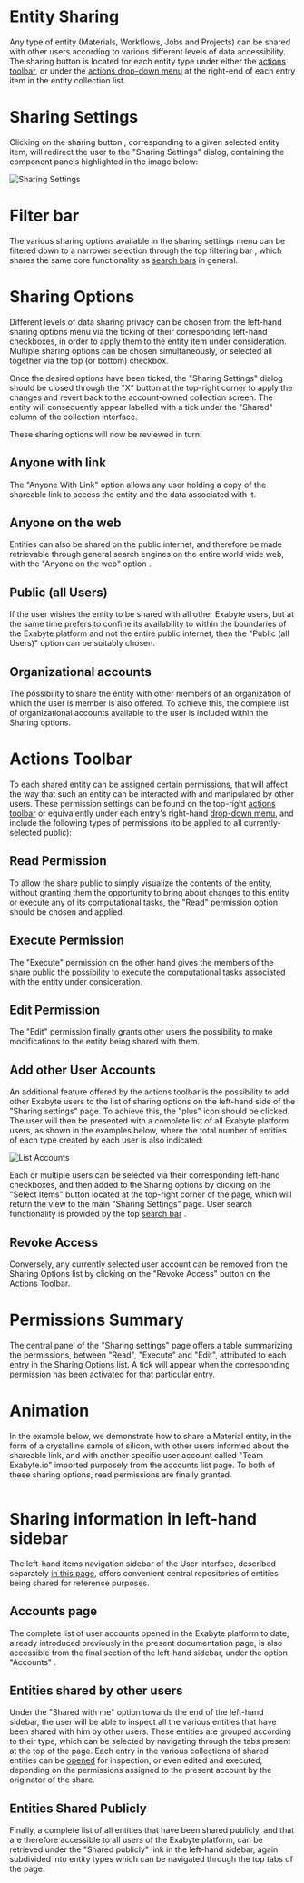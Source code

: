 # Entity Sharing

Any type of entity (Materials, Workflows, Jobs and Projects) can be shared with other users according to various different levels of data accessibility. The sharing button <i class="zmdi zmdi-accounts-add zmdi-hc-border"></i> is located for each entity type under either the [actions toolbar](/entities-general/overview.md), or under the [actions drop-down menu](/entities-general/overview.md) at the right-end of each entry item in the entity collection list. 

# Sharing Settings

Clicking on the sharing button <i class="zmdi zmdi-accounts-add zmdi-hc-border"></i>, corresponding to a given selected entity item, will redirect the user to the "Sharing Settings" dialog, containing the component panels highlighted in the image below:

![Sharing Settings](/images/sharing-settings.png "Sharing Settings")

# Filter bar

The various sharing options available in the sharing settings menu can be filtered down to a narrower selection through the top filtering bar <i class="zmdi zmdi-search zmdi-hc-border"></i>, which shares the same core functionality as  [search bars](/entities-general/actions/search.md) in general.

# Sharing Options

Different levels of data sharing privacy can be chosen from the left-hand sharing options menu via the ticking of their corresponding left-hand checkboxes, in order to apply them to the entity item under consideration. Multiple sharing options can be chosen simultaneously, or selected all together via the top (or bottom) checkbox.
 
Once the desired options have been ticked, the "Sharing Settings" dialog should be closed through the "X" button at the top-right corner to apply the changes and revert back to the account-owned collection screen. The entity will consequently appear labelled with a tick under the "Shared" column of the collection interface. 

These sharing options will now be reviewed in turn:

## Anyone with link

The "Anyone With Link" option <i class="zmdi zmdi-link zmdi-hc-border"></i> allows any user holding a copy of the shareable link to access the entity and the data associated with it.  

## Anyone on the web

Entities can also be shared on the public internet, and therefore be made retrievable through general search engines on the entire world wide web, with the  "Anyone on the web" option <i class="zmdi zmdi-globe zmdi-hc-border"></i>.

## Public (all Users)

If the user wishes the entity to be shared with all other Exabyte users, but at the same time prefers to confine its availability to within the boundaries of the Exabyte platform and not the entire public internet, then the "Public (all Users)" option <i class="zmdi zmdi-accounts-alt zmdi-hc-border"></i> can be suitably chosen.

## Organizational accounts

The possibility to share the entity with other members of an organization of which the user is member is also offered.  To achieve this, the complete list of organizational accounts available to the user is included within the Sharing options.


# Actions Toolbar

To each shared entity can be assigned certain permissions, that will affect the way that such an entity can be interacted with and manipulated by other users. These permission settings can be found on the top-right [actions toolbar](/entities-general/overview.md) or equivalently under each entry's right-hand [drop-down menu](/entities-general/overview.md), and include the following  types of permissions  (to be applied to all currently-selected public):

## Read Permission

To allow the share public to simply visualize the contents of the entity, without granting them the opportunity to bring about changes to this entity or execute any of its computational tasks, the "Read" <i class="zmdi zmdi-menu zmdi-hc-border"></i> permission option should be chosen and applied.

## Execute Permission

The "Execute" <i class="zmdi zmdi-play zmdi-hc-border"></i> permission on the other hand gives the members of the share public the possibility to execute the computational tasks associated with the entity under consideration.

## Edit Permission

The "Edit" <i class="zmdi zmdi-edit zmdi-hc-border"></i> permission finally grants other users the possibility to make modifications to the entity being shared with them.

## Add other User Accounts

An additional feature offered by the actions toolbar is the possibility to add other Exabyte users to the list of sharing options on the left-hand side of the "Sharing settings" page. To achieve this, the "plus" icon <i class="zmdi zmdi-plus-circle zmdi-hc-border"></i> should be clicked. The user will then be presented with a complete list of all Exabyte platform users, as shown in the examples below, where the total number of entities of each type created by each user is also indicated:

![List Accounts](/images/list-accounts.png "List Accounts")

Each or multiple users can be selected via their corresponding left-hand checkboxes, and then added to the Sharing options by clicking on the "Select Items" <i class="zmdi zmdi-collection-plus zmdi-hc-border"></i> button located at the top-right corner of the page, which will return the view to the main "Sharing Settings" page. User search functionality is provided by the top [search bar](/entities-general/actions/search.md) <i class="zmdi zmdi-search zmdi-hc-border"></i>.

## Revoke Access

Conversely, any currently selected user account can be removed from the Sharing Options list by clicking on the "Revoke Access" button <i class="zmdi zmdi-eye-off zmdi-hc-border"></i> on the Actions Toolbar. 


# Permissions Summary

The central panel of the "Sharing settings" page offers a table summarizing the permissions, between "Read", "Execute" and "Edit", attributed to each entry in the Sharing Options list. A tick will appear when the corresponding permission has been activated for that particular entry.

# Animation

In the example below, we demonstrate how to share a Material entity, in the form of a crystalline sample of silicon, with other users informed about the shareable link, and with another specific user account called "Team Exabyte.io" imported purposely from the accounts list page. To both of these sharing options, read permissions are finally granted.

 <img data-gifffer="/images/entity-sharing.gif" />
 
# Sharing information in left-hand sidebar

The left-hand items navigation sidebar of the User Interface, described separately [in this page](/ui/specific/left-sidebar.md), offers convenient central repositories of entities being shared for reference purposes.

## Accounts page

The complete list of user accounts opened in the Exabyte platform to date, already introduced previously in the present documentation page, is also accessible from the final section of the left-hand sidebar, under the option "Accounts" <i class="zmdi zmdi-globe-alt zmdi-hc-border"></i>.

## Entities shared by other users

Under the "Shared with me" option <i class="zmdi zmdi-share zmdi-hc-border"></i> towards the end of the left-hand sidebar, the user will be able to inspect all the various entities that have been shared with him by other users. These entities are grouped according to their type, which can be selected by navigating through the tabs present at the top of the page. Each entry in the various collections of shared entities can be [opened](/entities-general/actions/open-edit.md) for inspection, or even edited and executed, depending on the permissions assigned to the present account by the originator of the share.

## Entities Shared Publicly

Finally, a complete list of all entities that have been shared publicly, and that are therefore accessible to all users of the Exabyte platform, can be retrieved under the "Shared publicly" link <i class="zmdi zmdi-accounts-alt zmdi-hc-border"></i> in the left-hand sidebar, again subdivided into entity types which can be navigated through the top tabs of the page. 

